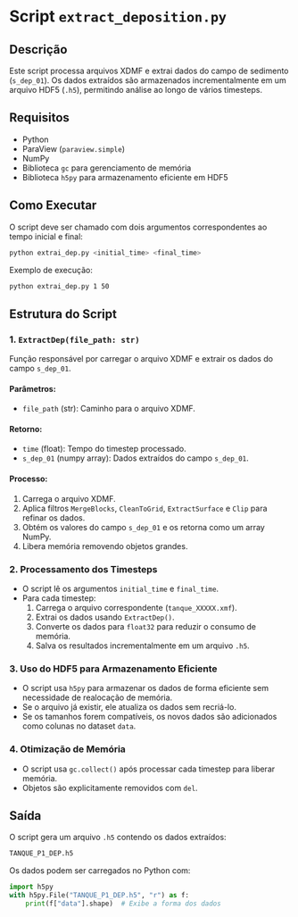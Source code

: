 # Script `extract_deposition.py`

## Descrição
Este script processa arquivos XDMF e extrai dados do campo de sedimento (`s_dep_01`). Os dados extraídos são armazenados incrementalmente em um arquivo HDF5 (`.h5`), permitindo análise ao longo de vários timesteps.

## Requisitos
- Python
- ParaView (`paraview.simple`)
- NumPy
- Biblioteca `gc` para gerenciamento de memória
- Biblioteca `h5py` para armazenamento eficiente em HDF5

## Como Executar
O script deve ser chamado com dois argumentos correspondentes ao tempo inicial e final:
```bash
python extrai_dep.py <initial_time> <final_time>
```
Exemplo de execução:
```bash
python extrai_dep.py 1 50
```

## Estrutura do Script
### 1. `ExtractDep(file_path: str)`
Função responsável por carregar o arquivo XDMF e extrair os dados do campo `s_dep_01`.

#### Parâmetros:
- `file_path` (str): Caminho para o arquivo XDMF.

#### Retorno:
- `time` (float): Tempo do timestep processado.
- `s_dep_01` (numpy array): Dados extraídos do campo `s_dep_01`.

#### Processo:
1. Carrega o arquivo XDMF.
2. Aplica filtros `MergeBlocks`, `CleanToGrid`, `ExtractSurface` e `Clip` para refinar os dados.
3. Obtém os valores do campo `s_dep_01` e os retorna como um array NumPy.
4. Libera memória removendo objetos grandes.

### 2. Processamento dos Timesteps
- O script lê os argumentos `initial_time` e `final_time`.
- Para cada timestep:
  1. Carrega o arquivo correspondente (`tanque_XXXXX.xmf`).
  2. Extrai os dados usando `ExtractDep()`.
  3. Converte os dados para `float32` para reduzir o consumo de memória.
  4. Salva os resultados incrementalmente em um arquivo `.h5`.

### 3. Uso do HDF5 para Armazenamento Eficiente
- O script usa `h5py` para armazenar os dados de forma eficiente sem necessidade de realocação de memória.
- Se o arquivo já existir, ele atualiza os dados sem recriá-lo.
- Se os tamanhos forem compatíveis, os novos dados são adicionados como colunas no dataset `data`.

### 4. Otimização de Memória
- O script usa `gc.collect()` após processar cada timestep para liberar memória.
- Objetos são explicitamente removidos com `del`.

## Saída
O script gera um arquivo `.h5` contendo os dados extraídos:
```bash
TANQUE_P1_DEP.h5
```
Os dados podem ser carregados no Python com:
```python
import h5py
with h5py.File("TANQUE_P1_DEP.h5", "r") as f:
    print(f["data"].shape)  # Exibe a forma dos dados
```


